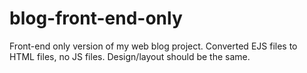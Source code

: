 # blog-front-end-only
Front-end only version of my web blog project. Converted EJS files to HTML files, no JS files. Design/layout should be the same.
